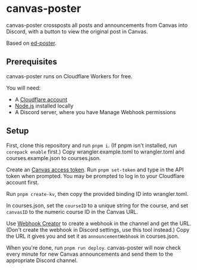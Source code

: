 # canvas-poster

canvas-poster crossposts all posts and announcements from Canvas into Discord, with a button to view the original post in Canvas.

Based on [ed-poster](https://github.com/advaith1/ed-poster).

## Prerequisites

canvas-poster runs on Cloudflare Workers for free.

You will need:
* A [Cloudflare account](https://dash.cloudflare.com/sign-up)
* [Node.js](https://nodejs.org/en) installed locally
* A Discord server, where you have Manage Webhook permissions

## Setup

First, clone this repository and run `pnpm i`. (If pnpm isn't installed, run `corepack enable` first.) Copy wrangler.example.toml to wrangler.toml and courses.example.json to courses.json.

Create an [Canvas access token](https://canvas.ucsc.edu/profile/settings). Run `pnpm set-token` and type in the API token when prompted. You may be prompted to log in to your Cloudflare account first.

Run `pnpm create-kv`, then copy the provided binding ID into wrangler.toml.

In courses.json, set the `courseID`	to a unique string for the course, and set `canvasID` to the numeric course ID in the Canvas URL.

Use [Webhook Creator](https://webhook-creator.advaith.workers.dev) to create a webhook in the channel and get the URL. (Don't create the webhook in Discord settings, use this tool instead.) Copy the URL it gives you and set it as `announcementWebhook` in courses.json.

When you're done, run `pnpm run deploy`. canvas-poster will now check every minute for new Canvas announcements and send them to the appropriate Discord channel.
